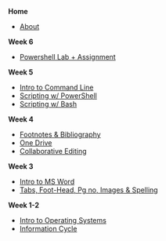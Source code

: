 **Home**
- [About](/)

**Week 6**
- [Powershell Lab + Assignment](wk7/pwsh_scripting_lab)

**Week 5**
- [Intro to Command Line](wk7/intro-command-line)
- [Scripting w/ PowerShell](wk7/pwsh_scripting)
- [Scripting w/ Bash](wk7/bash_scripting)

**Week 4**
- [Footnotes & Bibliography](wk4/footnotes-bibliography.md)
- [One Drive](wk3/one-drive.md)
- [Collaborative Editing](wk3/collaborative-editing.md)

**Week 3**
- [Intro to MS Word](wk2/intro-word.md)
- [Tabs, Foot-Head, Pg no, Images & Spelling](wk3/tab-foot-head-pg-images-review.md)

**Week 1-2**
- [Intro to Operating Systems](wk2/operating_systems.md)
- [Information Cycle](wk1/information_cycle.md)
